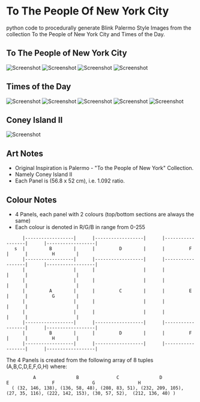 # To The People Of New York City
python code to procedurally generate Blink Palermo Style Images from the collection To the People of New York City and Times of the Day.

## To The People of New York City
![Screenshot](https://github.com/benmichae/tothepeopleofnewyorkcity/blob/master/benmichae%20-%20toThePeopleOfNewYorkCity%20VII.png)
![Screenshot](https://github.com/benmichae/tothepeopleofnewyorkcity/blob/master/benmichae%20-%20toThePeopleOfNewYorkCity%20VIII.png)
![Screenshot](https://github.com/benmichae/tothepeopleofnewyorkcity/blob/master/benmichae%20-%20toThePeopleOfNewYorkCity%20IX.png)
![Screenshot](https://github.com/benmichae/tothepeopleofnewyorkcity/blob/master/benmichae%20-%20toThePeopleOfNewYorkCity%20X.png)
## Times of the Day 
![Screenshot](https://github.com/benmichae/tothepeopleofnewyorkcity/blob/master/benmichae%20-%20Palermo%20-%20%20Times%20Of%20The%20Day%20I%20.png)
![Screenshot](https://github.com/benmichae/tothepeopleofnewyorkcity/blob/master/benmichae%20-%20Palermo%20-%20%20Times%20Of%20The%20Day%20II.png)
![Screenshot](https://github.com/benmichae/tothepeopleofnewyorkcity/blob/master/benmichae%20-%20Palermo%20-%20%20Times%20Of%20The%20Day%20IV.png)
![Screenshot](https://github.com/benmichae/tothepeopleofnewyorkcity/blob/master/benmichae%20-%20Palermo%20-%20%20Times%20Of%20The%20Day%20V.png)
![Screenshot](https://github.com/benmichae/tothepeopleofnewyorkcity/blob/master/benmichae%20-%20Palermo%20-%20%20Times%20Of%20The%20Day%20VI.png)
## Coney Island II
![Screenshot](https://github.com/benmichae/tothepeopleofnewyorkcity/blob/master/benmichae%20-%20Palermo%20-%20Coney%20Island%20II.png)

## Art Notes
* Original Inspiration is Palermo - "To the People of New York" Collection.
* Namely Coney Island II
* Each Panel is (56.8 x 52 cm), i.e. 1.092 ratio.

## Colour Notes
* 4 Panels, each panel with 2 colours (top/bottom sections are always the same)
* Each colour is denoted in R/G/B in range from 0-255
~~~~
      |------------------|      |------------------|      |------------------|      |------------------|
   s  |         B        |      |         D        |      |         F        |      |         H        |
      |------------------|      |------------------|      |------------------|      |------------------|
      |                  |      |                  |      |                  |      |                  |
      |                  |      |                  |      |                  |      |                  |
      |         A        |      |         C        |      |         E        |      |         G        |
      |                  |      |                  |      |                  |      |                  |
      |                  |      |                  |      |                  |      |                  |
      |------------------|      |------------------|      |------------------|      |------------------|
      |         B        |      |         D        |      |         F        |      |         H        |
      |------------------|      |------------------|      |------------------|      |------------------|
~~~~

The 4 Panels is created from the following array of 8 tuples (A,B,C,D,E,F,G,H) where:

~~~~
          A               B              C               D              E                F              G                H
  ( (32, 146, 138), (136, 58, 48), (208, 83, 51), (232, 209, 105), (27, 35, 116), (222, 142, 153), (30, 57, 52),  (212, 136, 40) )
~~~~
